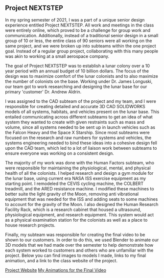 ## Project NEXTSTEP
In my spring semester of 2021, I was a part of a unique senior design experience entitled Project NEXTSTEP. All work and meetings in the class were entirely online, 
which proved to be a challenge for group work and communication. Additionally, instead of a traditional senior design in a small group of 10 or less, the entire class of 90 seniors were all working on the same project, and we were broken up into subteams within the one project goal. Instead of a regular group project, collaborating with this many people was akin to working at a small aerospace company.

The goal of Project NEXTSTEP was to establish a lunar colony over a 10 year period with an annual budget of 10 billion dollars. The focus of the design was to maximize comfort of
the lunar colonists and to also maximize the number of colonists on the base. Working under Dr. James Longuski, our team got to work researching and designing the lunar base for 
our primary 'customer' Dr. Andrew Aldrin. 

I was assigned to the CAD subteam of the project and my team, and I were responsible for creating detailed and accurate 3D CAD SOLIDWORKS models of all systems, habitats, and vehicles present 
on the lunar base. This entailed communicating across different subteams to get an idea of what system they wanted to create with given restraints such as mass and volume, since all systems needed to be sent up in launch vehicles such as the Falcon Heavy and the Space X Starship. Since most subteams were focused on the research and raw numbers for systems and vehicles, the systems engineering needed to bind these ideas into a cohesive design fell upon the CAD team, which led to a lot of liaison work between subteams to ensure everyone was working on a consistent design.

The majority of my work was done with the Human Factors subteam, who were responsible for maintaining the physiological, mental, and physical health of all the colonists. I helped research and design a gym module for the lunar base, using current era NASA ISS exercise equipment as my starting point. I remodeled the CEVIS cycling machine, the COLBERT treadmill, and the ARED resistance machine. I modified these machines to better suite the light gravity of the Moon, removing anti vibrational equipment that was needed for the ISS and adding seats to some machines to account for the gravity of the Moon. I also designed the Human Research Facility Rack, which is a research cabinet that housed a ultrasound, physiological equipment, and research equipment. This system would act as a physical examination station for the colonists as well as a place to house research projects. 

Finally, my subteam was responsible for creating the final video to be shown to our customers. In order to do this, we used Blender to animate our 3D models that we had made over the semester to help demonstrate how each system worked to customers and others who are unfamiliar with the project. Below you can find images to models I made, links to my final animation, and a link to the class website of the project.  

[Project Website](https://engineering.purdue.edu/AAECourses/aae450/2021/Spring2021/index_html/)
[My Animations for the Final Video](https://www.youtube.com/watch?v=UfmDav9FOnI)
